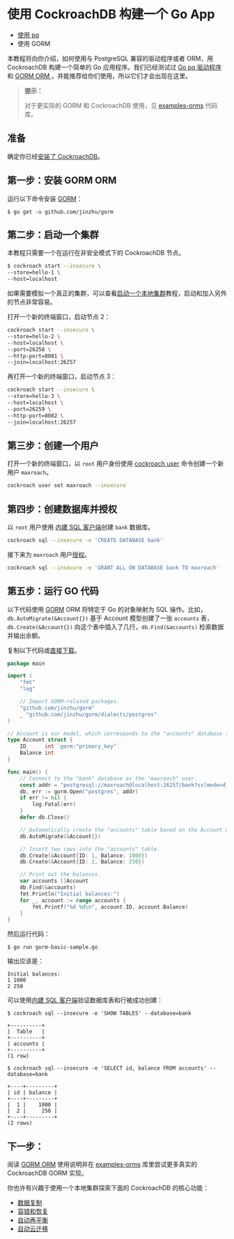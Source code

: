 # 使用 CockroachDB 构建一个 Go App

- [使用 pq](build-a-go-app-with-cockroachdb.md) 
- 使用 GORM

本教程将向你介绍，如何使用与 PostgreSQL 兼容的驱动程序或者 ORM，用 CockroachDB  构建一个简单的 Go 应用程序。我们已经测试过 [Go pq 驱动程序](https://godoc.org/github.com/lib/pq) 和 [GORM ORM ](http://jinzhu.me/gorm/)，并能推荐给你们使用，所以它们才会出现在这里。

> **提示：**
> 
> 对于更实际的 GORM 和 CockroachDB 使用，见 [examples-orms](https://github.com/cockroachdb/examples-orms) 代码库。

## 准备

确定你已经[安装了 CockroachDB](install-cockroachdb.md)。

## 第一步：安装 GORM ORM

运行以下命令安装 [GORM](http://jinzhu.me/gorm/)：

~~~ shell
$ go get -u github.com/jinzhu/gorm
~~~

## 第二步：启动一个集群

本教程只需要一个在运行在非安全模式下的 CockroachDB 节点。

```sh
$ cockroach start --insecure \
--store=hello-1 \
--host=localhost
```

如果需要模拟一个真正的集群，可以查看[启动一个本地集群](start-a-local-cluster.md)教程，启动和加入另外的节点非常容易。

打开一个新的终端窗口，启动节点 2：

```sh
cockroach start --insecure \
--store=hello-2 \
--host=localhost \
--port=26258 \
--http-port=8081 \
--join=localhost:26257
```

再打开一个新的终端窗口，启动节点 3：

```sh
cockroach start --insecure \
--store=hello-3 \
--host=localhost \
--port=26259 \
--http-port=8082 \
--join=localhost:26257
```

## 第三步：创建一个用户

打开一个新的终端窗口，以 `root` 用户身份使用 [cockroach user](create-and-manage-users.md) 命令创建一个新用户 `maxroach`。

```sh
cockroach user set maxroach --insecure
```

## 第四步：创建数据库并授权

以 `root` 用户使用 [内建 SQL 客户端](use-the-built-in-sql-client.md)创建 `bank` 数据库。

```sh
cockroach sql --insecure -e 'CREATE DATABASE bank'
```

接下来为 `maxroach` 用户[授权](grant.html)。

```sh
cockroach sql --insecure -e 'GRANT ALL ON DATABASE bank TO maxroach'
```

## 第五步：运行 GO 代码

以下代码使用 [GORM](http://jinzhu.me/gorm/) ORM 将特定于 Go 的对象映射为 SQL 操作。比如，`db.AutoMigrate(&Account{})` 基于 Account 模型创建了一张 `accounts` 表， `db.Create(&Account{})` 向这个表中插入了几行，`db.Find(&accounts)` 检索数据并输出余额。

复制以下代码或[直接下载](https://raw.githubusercontent.com/cockroachdb/docs/master/_includes/app/gorm-basic-sample.go)。

~~~ go
package main

import (
    "fmt"
    "log"

    // Import GORM-related packages.
    "github.com/jinzhu/gorm"
    _ "github.com/jinzhu/gorm/dialects/postgres"
)

// Account is our model, which corresponds to the "accounts" database table.
type Account struct {
    ID      int `gorm:"primary_key"`
    Balance int
}

func main() {
    // Connect to the "bank" database as the "maxroach" user.
    const addr = "postgresql://maxroach@localhost:26257/bank?sslmode=disable"
    db, err := gorm.Open("postgres", addr)
    if err != nil {
        log.Fatal(err)
    }
    defer db.Close()

    // Automatically create the "accounts" table based on the Account model.
    db.AutoMigrate(&Account{})

    // Insert two rows into the "accounts" table.
    db.Create(&Account{ID: 1, Balance: 1000})
    db.Create(&Account{ID: 2, Balance: 250})

    // Print out the balances.
    var accounts []Account
    db.Find(&accounts)
    fmt.Println("Initial balances:")
    for _, account := range accounts {
        fmt.Printf("%d %d\n", account.ID, account.Balance)
    }
}
~~~

然后运行代码：
~~~ shell
$ go run gorm-basic-sample.go
~~~

输出应该是：

~~~ shell
Initial balances:
1 1000
2 250
~~~

可以使用[内建 SQL 客户端](use-the-built-in-sql-client.html)验证数据库表和行被成功创建：

~~~ shell
$ cockroach sql --insecure -e 'SHOW TABLES' --database=bank
~~~

~~~
+----------+
|  Table   |
+----------+
| accounts |
+----------+
(1 row)
~~~

~~~ shell
$ cockroach sql --insecure -e 'SELECT id, balance FROM accounts' --database=bank
~~~

~~~
+----+---------+
| id | balance |
+----+---------+
|  1 |    1000 |
|  2 |     250 |
+----+---------+
(2 rows)
~~~

## 下一步：

阅读 [GORM ORM](http://jinzhu.me/gorm/) 使用说明并在 [examples-orms](https://github.com/cockroachdb/examples-orms) 库里尝试更多真实的 CockroachDB GORM 实现。

你也许有兴趣于使用一个本地集群探索下面的 CockroachDB 的核心功能：

- [数据复制](demo-data-replication.md)
- [容错和恢复](demo-fault-tolerance-and-recovery.md)
- [自动再平衡](demo-automatic-rebalancing.md)
- [自动云迁移](demo-automatic-cloud-migration.md)
